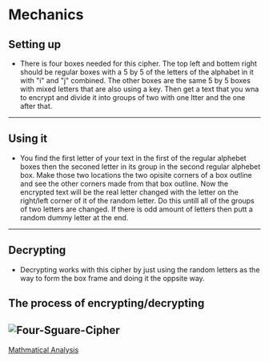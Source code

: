 # Mechanics
Setting up
------------
* There is four boxes needed for this cipher. The top left and bottem right should be regular boxes with a 5 by 5 of the letters of the alphabet in it with "i" and "j" combined. The other boxes are the same 5 by 5 boxes with mixed letters that are also using a key. Then get a text that you wna to encrypt and divide it into groups of two with one ltter and the one after that.
------------------------
Using it
---------------------
* You find the first letter of your text in the first of the regular alphebet boxes then the seconed letter in its group in the second regular alphebet box. Make those two locations the two opisite corners of a box outline and see the other corners made from that box outline. Now the encrypted text will be the real letter changed with the letter on the right/left corner of it of the random letter. Do this untill all of the groups of two letters are changed. If there is odd amount of letters then putt a random dummy letter at the end.
------------------
Decrypting
-----------------
* Decrypting works with this cipher by just using the random letters as the way to form the box frame and doing it the oppsite way.
## The process of encrypting/decrypting
![Four-Sguare-Cipher](https://crypto.interactive-maths.com/uploads/1/1/3/4/11345755/1693849_orig.jpg)
------------
[Mathmatical Analysis](https://github.com/EPHS-CyberSecurity-2020-Hour3/CipherProject/blob/Four_Square_Cipher/4SquareCipher_Mechanics.md)
